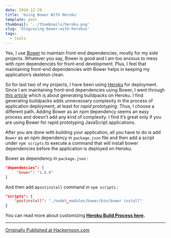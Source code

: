 ```yaml
---
date: 2016-12-29
title: 'Using Bower With Heroku'
template: post
thumbnail: '../thumbnails/heroku.png'
slug: 'blog/using-bower-with-herokus'
tags:
  - tools
---
```


Yes, I use [Bower](http://bower.io) to maintain front-end dependencies, mostly for my side projects. Whatever you say, Bower is good and I am too anxious to mess with npm dependencies for front-end development. Plus, I feel that maintaining front-end dependencies with Bower helps in keeping my application’s skeleton clean.

So for last two of my projects, I have been using [Heroku](http://heroku.com) for deployment. Since I am maintaining front-end dependencies using Bower, I went through [_this article_](https://devcenter.heroku.com/articles/buildpacks) which is about generating buildpacks on Heroku. I find generating buildpacks adds unnecessary complexity in the process of application deployment, at least for _rapid prototyping_. Thus, I choose a different path. Adding Bower as an npm dependency seems an easy process and doesn’t add any kind of complexity. I find it’s great only if you are using Bower for rapid prototyping JavaScript applications.

After you are done with building your application, all you have to do is add `Bower` as an npm dependency in `package.json` file and then add a script under `npm scripts` to execute a command that will install bower dependencies before the application is deployed on Heroku.

Bower as dependency in `package.json` :

```json
"dependencies": {
     "bower": "1.8.0"
}
```

And then add a`postinstall` command in `npm scripts` :

```json
"scripts": {
    "postinstall": "./node\_modules/bower/bin/bower install"
}
```

You can read more about customizing [**Heroku Build Process here**](https://devcenter.heroku.com/articles/nodejs-support#customizing-the-build-process)**.**

---

[Originally Published at Hackernoon.com](https://hackernoon.com/using-bower-with-heroku-cdc791320c88)
